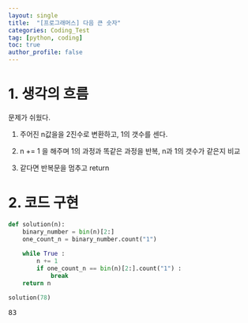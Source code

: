 ```yaml
---
layout: single
title:  "[프로그래머스] 다음 큰 숫자"
categories: Coding_Test
tag: [python, coding]
toc: true
author_profile: false
---
```


<head>
  <style>
    table.dataframe {
      white-space: normal;
      width: 100%;
      height: 240px;
      display: block;
      overflow: auto;
      font-family: Arial, sans-serif;
      font-size: 0.9rem;
      line-height: 20px;
      text-align: center;
      border: 0px !important;
    }

    table.dataframe th {
      text-align: center;
      font-weight: bold;
      padding: 8px;
    }

    table.dataframe td {
      text-align: center;
      padding: 8px;
    }

    table.dataframe tr:hover {
      background: #b8d1f3; 
    }

    .output_prompt {
      overflow: auto;
      font-size: 0.9rem;
      line-height: 1.45;
      border-radius: 0.3rem;
      -webkit-overflow-scrolling: touch;
      padding: 0.8rem;
      margin-top: 0;
      margin-bottom: 15px;
      font: 1rem Consolas, "Liberation Mono", Menlo, Courier, monospace;
      color: $code-text-color;
      border: solid 1px $border-color;
      border-radius: 0.3rem;
      word-break: normal;
      white-space: pre;
    }

  .dataframe tbody tr th:only-of-type {
      vertical-align: middle;
  }

  .dataframe tbody tr th {
      vertical-align: top;
  }

  .dataframe thead th {
      text-align: center !important;
      padding: 8px;
  }

  .page__content p {
      margin: 0 0 0px !important;
  }

  .page__content p > strong {
    font-size: 0.8rem !important;
  }

  </style>
</head>


# 1. 생각의 흐름


문제가 쉬웠다.



1. 주어진 n값을을 2진수로 변환하고, 1의 갯수를 센다.



2. n += 1 을 해주며 1의 과정과 똑같은 과정을 반복, n과 1의 갯수가 같은지 비교



3. 같다면 반복문을 멈추고 return


# 2. 코드 구현



```python
def solution(n):
    binary_number = bin(n)[2:]
    one_count_n = binary_number.count("1")
    
    while True :
        n += 1
        if one_count_n == bin(n)[2:].count("1") :
            break
    return n
```


```python
solution(78)
```

<pre>
83
</pre>